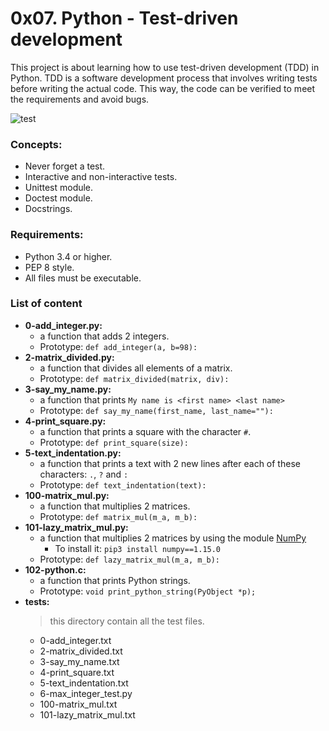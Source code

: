 # 0x07. Python - Test-driven development
This project is about learning how to use test-driven development (TDD) in Python. TDD is a software development process that involves writing tests before writing the actual code. This way, the code can be verified to meet the requirements and avoid bugs.

![test](https://lh6.googleusercontent.com/NW5kTmb-EH1HMYJ8reTqaf7NLI6K8HyZhQ1gGHCXTqObgzdAZQE0-2A4fTJAVp9YmTzMVWQmwkvEJr7aPpKg42UHJYdYXfrdy7dB82dH1NvveAJ1FXYkBGf-5FJEPF162ASnGSP8)

### Concepts:
- Never forget a test.
- Interactive and non-interactive tests.
- Unittest module.
- Doctest module.
- Docstrings.
### Requirements:
- Python 3.4 or higher.
- PEP 8 style.
- All files must be executable.

### List of content
- **0-add_integer.py:**
  - a function that adds 2 integers.
  - Prototype: `def add_integer(a, b=98):`
- **2-matrix_divided.py:**
  - a function that divides all elements of a matrix.
  - Prototype: `def matrix_divided(matrix, div):`
- **3-say_my_name.py:**
  - a function that prints `My name is <first name> <last name>`
  - Prototype: `def say_my_name(first_name, last_name=""):`
- **4-print_square.py:**
  - a function that prints a square with the character `#`.
  - Prototype: `def print_square(size):`
- **5-text_indentation.py:**
  - a function that prints a text with 2 new lines after each of these characters: `.`, `?` and `:`
  - Prototype: `def text_indentation(text):`
- **100-matrix_mul.py:**
  - a function that multiplies 2 matrices.
  - Prototype: `def matrix_mul(m_a, m_b):`
- **101-lazy_matrix_mul.py:**
  - a function that multiplies 2 matrices by using the module [NumPy](https://numpy.org/)
    - To install it: `pip3 install numpy==1.15.0`
  - Prototype: `def lazy_matrix_mul(m_a, m_b):`
- **102-python.c:**
  - a function that prints Python strings.
  - Prototype: `void print_python_string(PyObject *p);`
- **tests:**
  >this directory contain all the test files.
  - 0-add_integer.txt
  - 2-matrix_divided.txt
  - 3-say_my_name.txt
  - 4-print_square.txt
  - 5-text_indentation.txt
  - 6-max_integer_test.py
  - 100-matrix_mul.txt
  - 101-lazy_matrix_mul.txt
